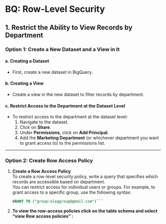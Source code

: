 # BQ: Row-Level Security

## 1. Restrict the Ability to View Records by Department

### Option 1: Create a New Dataset and a View in It

#### a. Creating a Dataset
- First, create a new dataset in BigQuery.

#### b. Creating a View
- Create a view in the new dataset to filter records by department.

#### c. Restrict Access to the Department at the Dataset Level
- To restrict access to the department at the dataset level:
  1. Navigate to the dataset.
  2. Click on **Share**.
  3. Under **Permissions**, click on **Add Principal**.
  4. Add the **Marketing Department** (or whichever department you want to grant access to) to the permissions list.

---

### Option 2: Create Row Access Policy

1. **Create a Row Access Policy**  
   To create a row-level security policy, write a query that specifies which records are accessible based on department.  
   You can restrict access for individual users or groups. For example, to grant access to a specific group, use the following syntax:
   ```sql
   GRANT TO ("group:oleggroup@gmail.com")```

2. **To view the row-access policies click on the table schema and select “view Row access policies” :**
